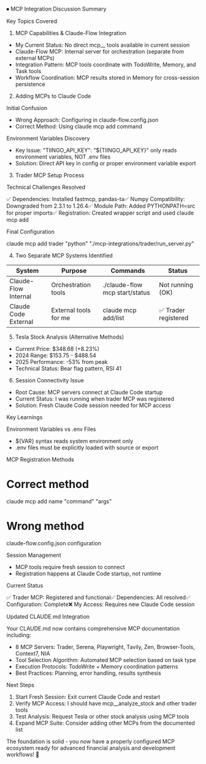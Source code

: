 ⏺ MCP Integration Discussion Summary

  Key Topics Covered

  1. MCP Capabilities & Claude-Flow Integration

  - My Current Status: No direct mcp__ tools available in current session
  - Claude-Flow MCP: Internal server for orchestration (separate from external MCPs)
  - Integration Pattern: MCP tools coordinate with TodoWrite, Memory, and Task tools
  - Workflow Coordination: MCP results stored in Memory for cross-session persistence

  2. Adding MCPs to Claude Code

  Initial Confusion

  - Wrong Approach: Configuring in claude-flow.config.json
  - Correct Method: Using claude mcp add command

  Environment Variables Discovery

  - Key Issue: "TIINGO_API_KEY": "${TIINGO_API_KEY}" only reads environment variables, NOT .env files
  - Solution: Direct API key in config or proper environment variable export

  3. Trader MCP Setup Process

  Technical Challenges Resolved

  ✅ Dependencies: Installed fastmcp, pandas-ta✅ Numpy Compatibility: Downgraded from 2.3.1 to 1.26.4✅ Module Path: Added PYTHONPATH=src for proper imports✅ Registration: Created wrapper
  script and used claude mcp add

  Final Configuration

  claude mcp add trader "python" "./mcp-integrations/trader/run_server.py"

  4. Two Separate MCP Systems Identified

  | System               | Purpose               | Commands                       | Status              |
  |----------------------|-----------------------|--------------------------------|---------------------|
  | Claude-Flow Internal | Orchestration tools   | ./claude-flow mcp start/status | Not running (OK)    |
  | Claude Code External | External tools for me | claude mcp add/list            | ✅ Trader registered |

  5. Tesla Stock Analysis (Alternative Methods)

  - Current Price: $348.68 (+8.23%)
  - 2024 Range: $153.75 - $488.54
  - 2025 Performance: -53% from peak
  - Technical Status: Bear flag pattern, RSI 41

  6. Session Connectivity Issue

  - Root Cause: MCP servers connect at Claude Code startup
  - Current Status: I was running when trader MCP was registered
  - Solution: Fresh Claude Code session needed for MCP access

  Key Learnings

  Environment Variables vs .env Files

  - ${VAR} syntax reads system environment only
  - .env files must be explicitly loaded with source or export

  MCP Registration Methods

  # Correct method
  claude mcp add name "command" "args"

  # Wrong method  
  claude-flow.config.json configuration

  Session Management

  - MCP tools require fresh session to connect
  - Registration happens at Claude Code startup, not runtime

  Current Status

  ✅ Trader MCP: Registered and functional✅ Dependencies: All resolved✅ Configuration: Complete❌ My Access: Requires new Claude Code session

  Updated CLAUDE.md Integration

  Your CLAUDE.md now contains comprehensive MCP documentation including:
  - 8 MCP Servers: Trader, Serena, Playwright, Tavily, Zen, Browser-Tools, Context7, NIA
  - Tool Selection Algorithm: Automated MCP selection based on task type
  - Execution Protocols: TodoWrite + Memory coordination patterns
  - Best Practices: Planning, error handling, results synthesis

  Next Steps

  1. Start Fresh Session: Exit current Claude Code and restart
  2. Verify MCP Access: I should have mcp__analyze_stock and other trader tools
  3. Test Analysis: Request Tesla or other stock analysis using MCP tools
  4. Expand MCP Suite: Consider adding other MCPs from the documented list

  The foundation is solid - you now have a properly configured MCP ecosystem ready for advanced financial analysis and development workflows! 🎯

